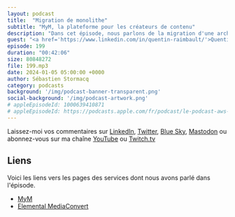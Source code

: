 ```yaml
---
layout: podcast
title:  "Migration de monolithe"
subtitle: "MyM, la plateforme pour les créateurs de contenu"
description: "Dans cet épisode, nous parlons de la migration d'une architecture monolithique vers des microservices, dans le cloud AWS. Nous abordons également les patterns de communication synchrones et asynchrones. Découvrez comment MYM, une plateforme où les créateurs de contenus peuvent partager leurs contenus avec leurs fans, distribue 18 petabytes de contenu par an à 14 millions d'utilisateurs."
guest: "<a href='https://www.linkedin.com/in/quentin-raimbault/'>Quentin Raimbault</a>, Directoeur Technique, MyM"
episode: 199
duration: "00:42:06" 
size: 80848272
file: 199.mp3
date: 2024-01-05 05:00:00 +0000
author: Sébastien Stormacq
category: podcasts
background: '/img/podcast-banner-transparent.png'
social-background: '/img/podcast-artwork.png'
# appleEpisodeId: 1000639410871
# appleEpisodeId: https://podcasts.apple.com/fr/podcast/le-podcast-aws-en-français/id1452118442
---
```


Laissez-moi vos commentaires sur [LinkedIn](https://www.linkedin.com/in/sebastienstormacq/), [Twitter](https://twitter.com/sebsto), [Blue Sky](https://bsky.app/profile/sebsto.bsky.social), [Mastodon](https://awscommunity.social/@sebsto) ou abonnez-vous sur ma chaîne [YouTube](https://www.youtube.com/sebsto) ou [Twitch.tv](https://www.twitch.tv/sebAWS)

## Liens

Voici les liens vers les pages des services dont nous avons parlé dans l'épisode.

- [MyM](https://mym.fans)
- [Elemental MediaConvert](https://aws.amazon.com/mediaconvert/)